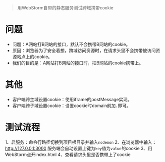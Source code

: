 > 用WebStorm自带的静态服务测试跨域携带cookie

# 问题
* 问题：A网站打B网站的接口，默认不会携带B网站的cookie。
* 原因：浏览器为了安全着想，跨域访问资源时，在请求头里不会携带被访问资源站点上的cookie。
* 我们的目的是：A网站打B网站的接口时，把B网站的cookie携带上。

# 其他
* 客户端跨主域设置cookie：使用iframe的postMessage实现。
* 客户端跨子域设置cookie：设置cookie时domain前加`.`即可。

# 测试流程
1、启服务：命令行路径切换到项目根目录并输入`nodemon`
2、在浏览器中输入：http://127.0.0.1:3000 服务端会自动设置上键为`key`值为`value`的cookie
3、用WebStorm点开index.html
4、查看请求头里是否携带上了cookie
